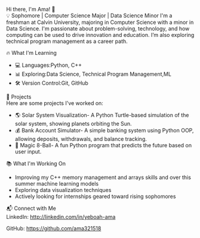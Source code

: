 Hi there, I'm Ama! 👋  
💡 Sophomore | Computer Science Major | Data Science Minor 
I'm a freshman at Calvin University, majoring in Computer Science with a minor in Data Science. I'm passionate about problem-solving, technology, and how computing can be used to drive innovation and education. I’m also exploring technical program management as a career path.  


🔥 What I'm Learning  
- 💻 Languages:Python, C++  
- 📊 Exploring:Data Science, Technical Program Management,ML
- 🛠 Version Control:Git, GitHub  



🚀 Projects  
Here are some projects I've worked on:  
- 🌎 Solar System Visualization- A Python Turtle-based simulation of the solar system, showing planets orbiting the Sun.  
- 💰 Bank Account Simulator- A simple banking system using Python OOP, allowing deposits, withdrawals, and balance tracking.  
- 🎱 Magic 8-Ball- A fun Python program that predicts the future based on user input.  



📚 What I'm Working On  
- Improving my C++ memory management and arrays skills and over this summer machine learning models
- Exploring data visualization techniques 
- Actively looking for internships geared toward rising sophomores  


📬 Connect with Me  
LinkedIn: http://linkedin.com/in/yeboah-ama

GitHub: https://github.com/ama321518
